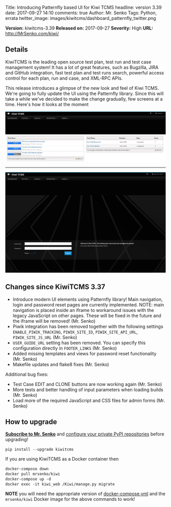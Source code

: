 Title: Introducing Patternfly based UI for Kiwi TCMS
headline: version 3.39
date: 2017-09-27 14:10
comments: true
Author: Mr. Senko
Tags: Python, errata
twitter_image: images/kiwitcms/dashboard_patternfly_twitter.png

**Version:** kiwitcms-3.39
**Released on:** 2017-09-27
**Severity:** High
**URL:** <http://MrSenko.com/kiwi/>

Details
-------

KiwiTCMS is the leading open source test plan, test run and test case management system!
It has a lot of great features, such as Bugzilla, JIRA and GitHub integration,
fast test plan and test runs search, powerful access control for each plan, run and case,
and XML-RPC APIs.

This release introduces a glimpse of the new look and feel of Kiwi TCMS. We're going to
fully update the UI using the Patternfly library. Since this will take a while we've
decided to make the change gradually, few screens at a time. Here's how it looks at
the moment

![New KiwiTCMS dashboard](/images/kiwitcms/dashboard_patternfly.png "New KiwiTCMS dashboard")

---

![New KiwiTCMS login](/images/kiwitcms/login_patternfly.png "New KiwiTCMS login")

Changes since KiwiTCMS 3.37
---------------------------

- Introduce modern UI elements using Patternfly library!
  Main navigation, login and password reset pages are
  currently implemented. NOTE: main navigation is placed
  inside an iframe to workaround issues with the legacy
  JavaScript on other pages. These will be fixed in the future
  and the iframe will be removed! (Mr. Senko)
- Piwik integration has been removed together with the following settings
  `ENABLE_PIWIK_TRACKING`, `PIWIK_SITE_ID`, `PIWIK_SITE_API_URL`,
  `PIWIK_SITE_JS_URL` (Mr. Senko)
- `USER_GUIDE_URL` setting has been removed. You can specify this configuration
  directly in `FOOTER_LINKS` (Mr. Senko)
- Added missing templates and views for password reset functionality (Mr. Senko)
- Makefile updates and flake8 fixes (Mr. Senko)

Additional bug fixes:

- Test Case EDIT and CLONE buttons are now working again (Mr. Senko)
- More tests and better handling of input parameters when loading builds
  (Mr. Senko)
- Load more of the required JavaScript and CSS files for admin forms (Mr. Senko)


How to upgrade
---------------

**[Subscribe to Mr. Senko]({filename}pages/subscribe.html)** and
[configure your private PyPI repositories]({filename}2017-01-22-private-pypi.markdown)
before upgrading!

    pip install --upgrade kiwitcms

If you are using KiwiTCMS as a Docker container then

    docker-compose down
    docker pull mrsenko/kiwi
    docker-compose up -d
    docker exec -it kiwi_web /Kiwi/manage.py migrate

**NOTE** you will need the appropriate version of
[docker-compose.yml](https://github.com/MrSenko/kiwi-docker/blob/master/docker-compose.yml)
and the `mrsenko/kiwi` Docker image for the above commands to work!
